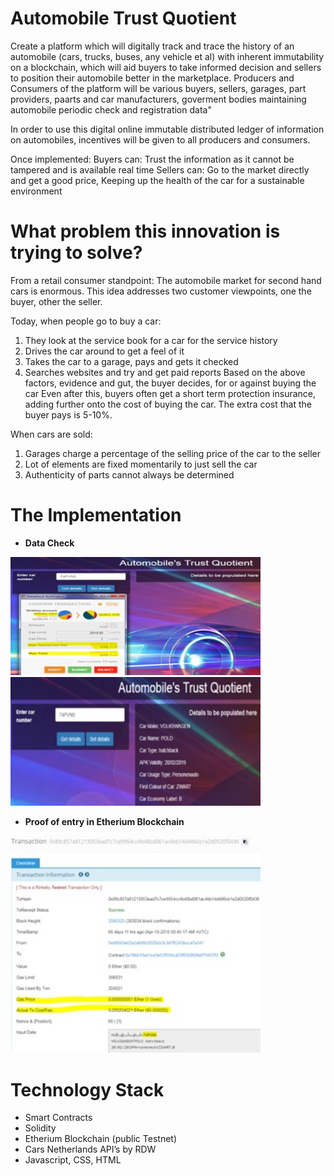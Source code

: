# Automobile Trust Quotient
Create a platform which will digitally track and trace the history of an automobile (cars, trucks, buses, any vehicle et al) with inherent immutability on a blockchain, which will aid buyers to take informed decision and sellers to position their automobile better in the marketplace. Producers and Consumers of the platform will be various buyers, sellers, garages, part providers, paarts and car manufacturers, goverment bodies maintaining automobile periodic check and registration data"

In order to use this digital online immutable distributed ledger of information on automobiles, incentives will be given to all producers and consumers.

Once implemented:
Buyers can: Trust the information as it cannot be tampered and is available real time
Sellers can: Go to the market directly and get a good price, Keeping up the health of the car for a sustainable environment

# What problem this innovation is trying to solve?
From a retail consumer standpoint: The automobile market for second hand cars is enormous. This idea addresses two customer viewpoints, one the buyer, other the seller.

Today, when people go to buy a car:
 1) They look at the service book for a car for the service history
 2) Drives the car around to get a feel of it
 3) Takes the car to a garage, pays and gets it checked
 4) Searches websites and try and get paid reports
Based on the above factors, evidence and gut, the buyer decides, for or against buying the car
Even after this, buyers often get a short term protection insurance, adding further onto the cost of buying the car.
The extra cost that the buyer pays is 5-10%.

When cars are sold:
 1) Garages charge a percentage of the selling price of the car to the seller
 2) Lot of elements are fixed momentarily to just sell the car
 3) Authenticity of parts cannot always be determined

# The Implementation
+ **Data Check**

<img src="automobile-trust-quotient-data-entry.jpg" width="400"> <img src="automobile-trust-quotient-data-retrieval.jpg" width="400">

+ **Proof of entry in Etherium Blockchain**
<img src="automobile-trust-quotient-data-on-blockchain.jpg" width="400">

# Technology Stack
- Smart Contracts
- Solidity
- Etherium Blockchain (public Testnet)
- Cars Netherlands API’s by RDW
- Javascript, CSS, HTML
